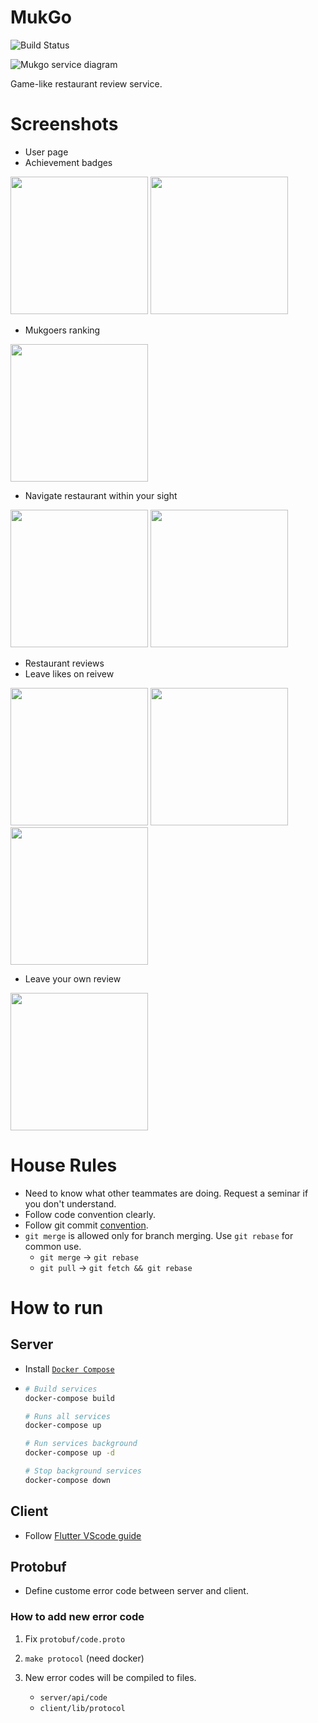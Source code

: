 # MukGo

![Build Status](http://redshore.asuscomm.com:8081/buildStatus/icon?job=MukGo%2Frelease)

![Mukgo service diagram](./data/Mukgo%20service%20diagram.png)

Game-like restaurant review service.

# Screenshots

- User page
- Achievement badges

<img src="./data/screenshots/user_page.png" width="220">
<img src="./data/screenshots/achievement_badge.png" width="220">

- Mukgoers ranking

<img src="./data/screenshots/ranking.png" width="220">

- Navigate restaurant within your sight

<img src="./data/screenshots/map_page.png" width="220">
<img src="./data/screenshots/map_tapped.png" width="220">

- Restaurant reviews
- Leave likes on reivew

<img src="./data/screenshots/restaurant_reviews.png" width="220">
<img src="./data/screenshots/filtering_sorting.png" width="220">
<img src="./data/screenshots/review_page.png" width="220">

- Leave your own review

<img src="./data/screenshots/review_post.png" width="220">

# House Rules

- Need to know what other teammates are doing. Request a seminar if you don't
  understand.
- Follow code convention clearly.
- Follow git commit [convention](https://djkeh.github.io/articles/How-to-write-a-git-commit-message-kor/).
- `git merge` is allowed only for branch merging. Use `git rebase` for
  common use.
  - `git merge` → `git rebase`
  - `git pull` → `git fetch && git rebase`

# How to run

## Server

- Install [`Docker Compose`](https://docs.docker.com/compose/install/)
- ```sh
  # Build services
  docker-compose build

  # Runs all services
  docker-compose up

  # Run services background
  docker-compose up -d

  # Stop background services
  docker-compose down
  ```

## Client

- Follow [Flutter VScode guide](https://flutter.dev/docs/get-started/test-drive?tab=vscode)

## Protobuf

- Define custome error code between server and client.

### How to add new error code

1. Fix `protobuf/code.proto`

2. `make protocol` (need docker)

3. New error codes will be compiled to files.
   - `server/api/code`
   - `client/lib/protocol`